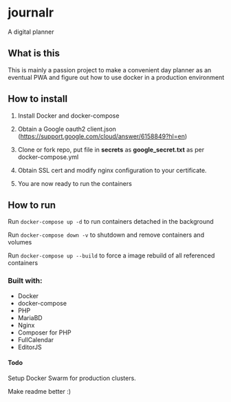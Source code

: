 # journalr
A digital planner

## What is this
This is mainly a passion project to make a convenient day planner as an eventual PWA and figure out how to use docker in a production environment 

## How to install
1. Install Docker and docker-compose

2. Obtain a Google oauth2 client.json (https://support.google.com/cloud/answer/6158849?hl=en)

3. Clone or fork repo, put file in **secrets** as **google_secret.txt** as per docker-compose.yml

4. Obtain SSL cert and modify nginx configuration to your certificate. 

5. You are now ready to run the containers

## How to run
Run `docker-compose up -d` to run containers detached in the background

Run `docker-compose down -v` to shutdown and remove containers and volumes

Run `docker-compose up --build` to force a image rebuild of all referenced containers


### Built with:
- Docker
- docker-compose
- PHP
- MariaBD
- Nginx
- Composer for PHP
- FullCalendar
- EditorJS

#### Todo
Setup Docker Swarm for production clusters.

Make readme better :)

